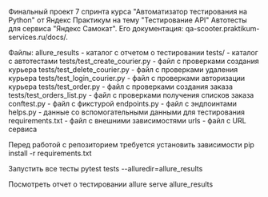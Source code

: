 Финальный проект 7 спринта курса "Автоматизатор тестирования на Python" от Яндекс Практикум на тему "Тестирование API"
Автотесты для сервиса "Яндекс Самокат". Его документация: qa-scooter.praktikum-services.ru/docs/.

Файлы:
allure_results - каталог с отчетом о тестировании
tests/ - каталог с автотестами
tests/test_create_courier.py - файл с проверками создания курьера
tests/test_delete_courier.py - файл с проверками удаления курьера
tests/test_login_courier.py - файл с проверками авторизации курьера
tests/test_order.py - файл с проверками создания заказа
tests/test_orders_list.py - файл с проверками получения списков заказа
conftest.py - файл с фикстурой
endpoints.py - файл с эндпоинтами
helps.py - данные со вспомогательными данными для тестирования
requirements.txt - файл с внешними зависимостями
urls - файл с URL сервиса

Перед работой с репозиторием требуется установить зависимости
pip install -r requirements.txt

Запустить все тесты
pytest tests --alluredir=allure_results

Посмотреть отчет о тестировании
allure serve allure_results